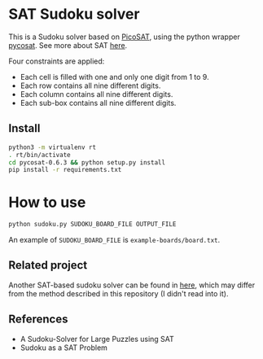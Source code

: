# SAT Sudoku solver

This is a Sudoku solver based on [PicoSAT](http://fmv.jku.at/picosat/), using the python wrapper [pycosat](https://github.com/ContinuumIO/pycosat.git).
See more about SAT [here](https://en.wikipedia.org/wiki/Boolean_satisfiability_problem).

Four constraints are applied:

- Each cell is filled with one and only one digit from 1 to 9.
- Each row contains all nine different digits.
- Each column contains all nine different digits.
- Each sub-box contains all nine different digits.


## Install

```bash
python3 -m virtualenv rt
. rt/bin/activate
cd pycosat-0.6.3 && python setup.py install
pip install -r requirements.txt
```

# How to use

```bash
python sudoku.py SUDOKU_BOARD_FILE OUTPUT_FILE
```

An example of `SUDOKU_BOARD_FILE` is `example-boards/board.txt`.

## Related project

Another SAT-based sudoku solver can be found in [here](https://github.com/ContinuumIO/pycosat/blob/master/examples/sudoku.py), which may differ from the method described in this repository (I didn't read into it).

## References

- A Sudoku-Solver for Large Puzzles using SAT
- Sudoku as a SAT Problem
